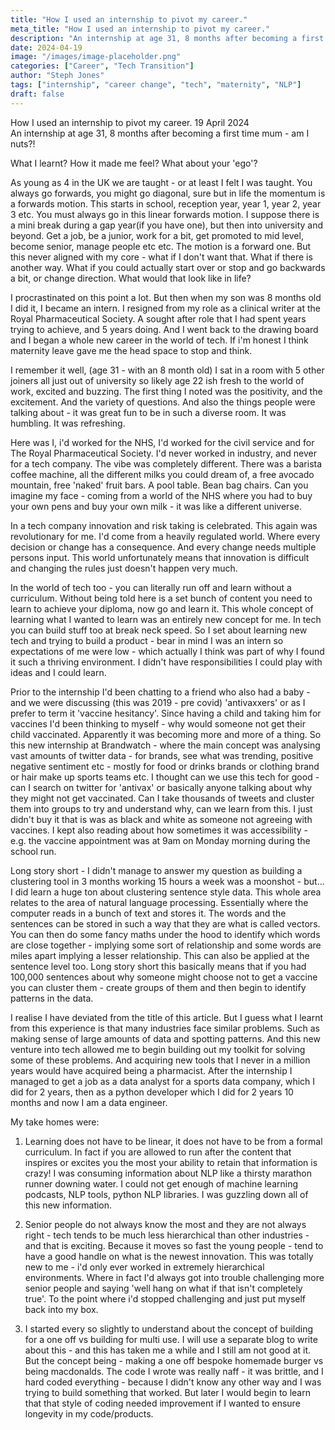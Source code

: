 ```yaml
---
title: "How I used an internship to pivot my career."
meta_title: "How I used an internship to pivot my career."
description: "An internship at age 31, 8 months after becoming a first time mum - am I nuts?!"
date: 2024-04-19
image: "/images/image-placeholder.png"
categories: ["Career", "Tech Transition"]
author: "Steph Jones"
tags: ["internship", "career change", "tech", "maternity", "NLP"]
draft: false
---
```


How I used an internship to pivot my career.
19 April 2024  
An internship at age 31, 8 months after becoming a first time mum - am I nuts?!

What I learnt? How it made me feel? What about your 'ego'?

As young as 4 in the UK we are taught - or at least I felt I was taught. You always go forwards, you might go diagonal, sure but in life the momentum is a forwards motion. This starts in school, reception year, year 1, year 2, year 3 etc. You must always go in this linear forwards motion. I suppose there is a mini break during a gap year(if you have one), but then into university and beyond. Get a job, be a junior, work for a bit, get promoted to mid level, become senior, manage people etc etc. The motion is a forward one. But this never aligned with my core - what if I don't want that. What if there is another way. What if you could actually start over or stop and go backwards a bit, or change direction. What would that look like in life?

I procrastinated on this point a lot. But then when my son was 8 months old I did it, I became an intern. I resigned from my role as a clinical writer at the Royal Pharmaceutical Society. A sought after role that I had spent years trying to achieve, and 5 years doing. And I went back to the drawing board and I began a whole new career in the world of tech. If i'm honest I think maternity leave gave me the head space to stop and think.

I remember it well, (age 31 - with an 8 month old) I sat in a room with 5 other joiners all just out of university so likely age 22 ish fresh to the world of work, excited and buzzing. The first thing I noted was the positivity, and the excitement. And the variety of questions. And also the things people were talking about - it was great fun to be in such a diverse room. It was humbling. It was refreshing.

Here was I, i'd worked for the NHS, I'd worked for the civil service and for The Royal Pharmaceutical Society. I'd never worked in industry, and never for a tech company. The vibe was completely different. There was a barista coffee machine, all the different milks you could dream of, a free avocado mountain, free 'naked' fruit bars. A pool table. Bean bag chairs. Can you imagine my face - coming from a world of the NHS where you had to buy your own pens and buy your own milk - it was like a different universe.

In a tech company innovation and risk taking is celebrated. This again was revolutionary for me. I'd come from a heavily regulated world. Where every decision or change has a consequence. And every change needs multiple persons input. This world unfortunately means that innovation is difficult and changing the rules just doesn't happen very much.

In the world of tech too - you can literally run off and learn without a curriculum. Without being told here is a set bunch of content you need to learn to achieve your diploma, now go and learn it. This whole concept of learning what I wanted to learn was an entirely new concept for me. In tech you can build stuff too at break neck speed. So I set about learning new tech and trying to build a product - bear in mind I was an intern so expectations of me were low - which actually I think was part of why I found it such a thriving environment. I didn't have responsibilities I could play with ideas and I could learn.

Prior to the internship I'd been chatting to a friend who also had a baby - and we were discussing (this was 2019 - pre covid) 'antivaxxers' or as I prefer to term it 'vaccine hesitancy'. Since having a child and taking him for vaccines I'd been thinking to myself - why would someone not get their child vaccinated. Apparently it was becoming more and more of a thing. So this new internship at Brandwatch - where the main concept was analysing vast amounts of twitter data - for brands, see what was trending, positive negative sentiment etc - mostly for food or drinks brands or clothing brand or hair make up sports teams etc. I thought can we use this tech for good - can I search on twitter for 'antivax' or basically anyone talking about why they might not get vaccinated. Can I take thousands of tweets and cluster them into groups to try and understand why, can we learn from this. I just didn't buy it that is was as black and white as someone not agreeing with vaccines. I kept also reading about how sometimes it was accessibility - e.g. the vaccine appointment was at 9am on Monday morning during the school run.

Long story short - I didn't manage to answer my question as building a clustering tool in 3 months working 15 hours a week was a moonshot - but... I did learn a huge ton about clustering sentence style data. This whole area relates to the area of natural language processing. Essentially where the computer reads in a bunch of text and stores it. The words and the sentences can be stored in such a way that they are what is called vectors. You can then do some fancy maths under the hood to identify which words are close together - implying some sort of relationship and some words are miles apart implying a lesser relationship. This can also be applied at the sentence level too. Long story short this basically means that if you had 100,000 sentences about why someone might choose not to get a vaccine you can cluster them - create groups of them and then begin to identify patterns in the data.

I realise I have deviated from the title of this article. But I guess what I learnt from this experience is that many industries face similar problems. Such as making sense of large amounts of data and spotting patterns. And this new venture into tech allowed me to begin building out my toolkit for solving some of these problems. And acquiring new tools that I never in a million years would have acquired being a pharmacist. After the internship I managed to get a job as a data analyst for a sports data company, which I did for 2 years, then as a python developer which I did for 2 years 10 months and now I am a data engineer.

My take homes were:

1) Learning does not have to be linear, it does not have to be from a formal curriculum. In fact if you are allowed to run after the content that inspires or excites you the most your ability to retain that information is crazy! I was consuming information about NLP like a thirsty marathon runner downing water. I could not get enough of machine learning podcasts, NLP tools, python NLP libraries. I was guzzling down all of this new information.

2) Senior people do not always know the most and they are not always right - tech tends to be much less hierarchical than other industries - and that is exciting. Because it moves so fast the young people - tend to have a good handle on what is the newest innovation. This was totally new to me - i'd only ever worked in extremely hierarchical environments. Where in fact I'd always got into trouble challenging more senior people and saying 'well hang on what if that isn't completely true'. To the point where i'd stopped challenging and just put myself back into my box.

3) I started every so slightly to understand about the concept of building for a one off vs building for multi use. I will use a separate blog to write about this - and this has taken me a while and I still am not good at it. But the concept being - making a one off bespoke homemade burger vs being macdonalds. The code I wrote was really naff - it was brittle, and I hard coded everything - because I didn't know any other way and I was trying to build something that worked. But later I would begin to learn that that style of coding needed improvement if I wanted to ensure longevity in my code/products.
